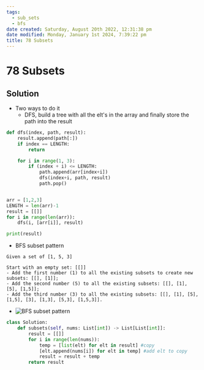 ```yaml
---
tags:
  - sub_sets
  - bfs
date created: Saturday, August 20th 2022, 12:31:38 pm
date modified: Monday, January 1st 2024, 7:39:22 pm
title: 78 Subsets
---
```


# 78 Subsets

## Solution

- Two ways to do it
	- DFS, build a tree with all the elt's in the array and finally store the path into the result

```python
def dfs(index, path, result):
	result.append(path[:])
	if index == LENGTH:
		return

	for i in range(1, 3):
		if (index + i) <= LENGTH:
			path.append(arr[index+i])
			dfs(index+i, path, result)
			path.pop()


arr = [1,2,3]
LENGTH = len(arr)-1
result = [[]]
for i in range(len(arr)):
	dfs(i, [arr[i]], result)

print(result)
```

- BFS subset pattern

```
Given a set of [1, 5, 3]

Start with an empty set: [[]]
- Add the first number (1) to all the existing subsets to create new subsets: [[], [1]];
- Add the second number (5) to all the existing subsets: [[], [1], [5], [1,5]];
- Add the third number (3) to all the existing subsets: [[], [1], [5], [1,5], [3], [1,3], [5,3], [1,5,3]].
```

- ![BFS subset pattern](https://web.archive.org/web/20220121192113if_/https://hackernoon.com/_next/image?url=https%3A%2F%2Fcdn.hackernoon.com%2Fimages%2FG9YRlqC9joZNTWsi1ul7tRkO6tv1-hemg3w8d.jpg&w=828&q=75)

```python
class Solution:
    def subsets(self, nums: List[int]) -> List[List[int]]:
        result = [[]]
        for i in range(len(nums)):
            temp = [list(elt) for elt in result] #copy
            [elt.append(nums[i]) for elt in temp] #add elt to copy
            result = result + temp
        return result
```
